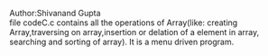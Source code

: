 Author:Shivanand Gupta <br>
file codeC.c contains all the operations of Array(like: creating Array,traversing on array,insertion or delation of a element in array, searching and sorting of array). It is a menu driven program.
